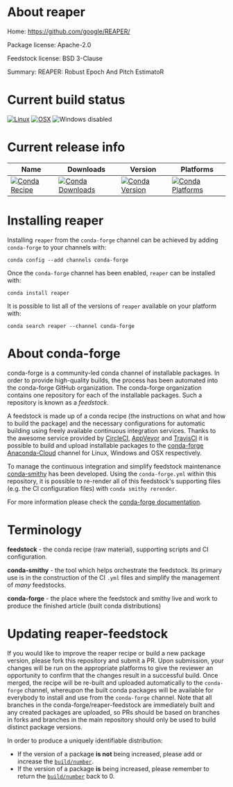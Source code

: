 About reaper
============

Home: https://github.com/google/REAPER/

Package license: Apache-2.0

Feedstock license: BSD 3-Clause

Summary: REAPER: Robust Epoch And Pitch EstimatoR



Current build status
====================

[![Linux](https://img.shields.io/circleci/project/github/conda-forge/reaper-feedstock/master.svg?label=Linux)](https://circleci.com/gh/conda-forge/reaper-feedstock)
[![OSX](https://img.shields.io/travis/conda-forge/reaper-feedstock/master.svg?label=macOS)](https://travis-ci.org/conda-forge/reaper-feedstock)
![Windows disabled](https://img.shields.io/badge/Windows-disabled-lightgrey.svg)

Current release info
====================

| Name | Downloads | Version | Platforms |
| --- | --- | --- | --- |
| [![Conda Recipe](https://img.shields.io/badge/recipe-reaper-green.svg)](https://anaconda.org/conda-forge/reaper) | [![Conda Downloads](https://img.shields.io/conda/dn/conda-forge/reaper.svg)](https://anaconda.org/conda-forge/reaper) | [![Conda Version](https://img.shields.io/conda/vn/conda-forge/reaper.svg)](https://anaconda.org/conda-forge/reaper) | [![Conda Platforms](https://img.shields.io/conda/pn/conda-forge/reaper.svg)](https://anaconda.org/conda-forge/reaper) |

Installing reaper
=================

Installing `reaper` from the `conda-forge` channel can be achieved by adding `conda-forge` to your channels with:

```
conda config --add channels conda-forge
```

Once the `conda-forge` channel has been enabled, `reaper` can be installed with:

```
conda install reaper
```

It is possible to list all of the versions of `reaper` available on your platform with:

```
conda search reaper --channel conda-forge
```


About conda-forge
=================

conda-forge is a community-led conda channel of installable packages.
In order to provide high-quality builds, the process has been automated into the
conda-forge GitHub organization. The conda-forge organization contains one repository
for each of the installable packages. Such a repository is known as a *feedstock*.

A feedstock is made up of a conda recipe (the instructions on what and how to build
the package) and the necessary configurations for automatic building using freely
available continuous integration services. Thanks to the awesome service provided by
[CircleCI](https://circleci.com/), [AppVeyor](http://www.appveyor.com/)
and [TravisCI](https://travis-ci.org/) it is possible to build and upload installable
packages to the [conda-forge](https://anaconda.org/conda-forge)
[Anaconda-Cloud](http://docs.anaconda.org/) channel for Linux, Windows and OSX respectively.

To manage the continuous integration and simplify feedstock maintenance
[conda-smithy](http://github.com/conda-forge/conda-smithy) has been developed.
Using the ``conda-forge.yml`` within this repository, it is possible to re-render all of
this feedstock's supporting files (e.g. the CI configuration files) with ``conda smithy rerender``.

For more information please check the [conda-forge documentation](https://conda-forge.org/docs/).

Terminology
===========

**feedstock** - the conda recipe (raw material), supporting scripts and CI configuration.

**conda-smithy** - the tool which helps orchestrate the feedstock.
                   Its primary use is in the construction of the CI ``.yml`` files
                   and simplify the management of *many* feedstocks.

**conda-forge** - the place where the feedstock and smithy live and work to
                  produce the finished article (built conda distributions)


Updating reaper-feedstock
=========================

If you would like to improve the reaper recipe or build a new
package version, please fork this repository and submit a PR. Upon submission,
your changes will be run on the appropriate platforms to give the reviewer an
opportunity to confirm that the changes result in a successful build. Once
merged, the recipe will be re-built and uploaded automatically to the
`conda-forge` channel, whereupon the built conda packages will be available for
everybody to install and use from the `conda-forge` channel.
Note that all branches in the conda-forge/reaper-feedstock are
immediately built and any created packages are uploaded, so PRs should be based
on branches in forks and branches in the main repository should only be used to
build distinct package versions.

In order to produce a uniquely identifiable distribution:
 * If the version of a package **is not** being increased, please add or increase
   the [``build/number``](http://conda.pydata.org/docs/building/meta-yaml.html#build-number-and-string).
 * If the version of a package **is** being increased, please remember to return
   the [``build/number``](http://conda.pydata.org/docs/building/meta-yaml.html#build-number-and-string)
   back to 0.
